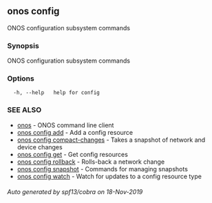 ## onos config

ONOS configuration subsystem commands

### Synopsis

ONOS configuration subsystem commands

### Options

```
  -h, --help   help for config
```

### SEE ALSO

* [onos](onos.md)	 - ONOS command line client
* [onos config add](onos_config_add.md)	 - Add a config resource
* [onos config compact-changes](onos_config_compact-changes.md)	 - Takes a snapshot of network and device changes
* [onos config get](onos_config_get.md)	 - Get config resources
* [onos config rollback](onos_config_rollback.md)	 - Rolls-back a network change
* [onos config snapshot](onos_config_snapshot.md)	 - Commands for managing snapshots
* [onos config watch](onos_config_watch.md)	 - Watch for updates to a config resource type

###### Auto generated by spf13/cobra on 18-Nov-2019
